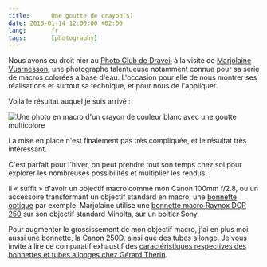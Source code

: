 ```yaml
---
title:      Une goutte de crayon(s)
date: 2015-01-14 12:00:00 +02:00
lang:       fr
tags:       [photography]
---
```


Nous avons eu droit hier au [Photo Club de Draveil](http://photoclubdraveil.fr/) à la visite de [Marjolaine Vuarnesson](https://500px.com/vuarnessonmarjolaine), une photographe talentueuse notamment connue pour sa série de macros colorées à base d'eau. L'occasion pour elle de nous montrer ses réalisations et surtout sa technique, et pour nous de l'appliquer.

Voilà le résultat auquel je suis arrivé :

![](Une-goutte-de-crayons.jpg "Une photo en macro d'un crayon de couleur blanc avec une goutte multicolore")

La mise en place n'est finalement pas très compliquée, et le résultat très intéressant.

C'est parfait pour l'hiver, on peut prendre tout son temps chez soi pour explorer les nombreuses possibilités et multiplier les rendus.

Il « suffit » d'avoir un objectif macro comme mon Canon 100mm f/2.8, ou un accessoire transformant un objectif standard en macro, une [bonnette optique](http://fr.wikipedia.org/wiki/Bonnette_(optique)) par exemple. Marjolaine utilise une [bonnette macro Raynox DCR 250](http://www.amazon.fr/Raynox-DCR-250-Bonnette-macro/dp/B000A1SZ2Y) sur son objectif standard Minolta, sur un boitier Sony.

Pour augmenter le grossissement de mon objectif macro, j'ai en plus moi aussi une bonnette, la Canon 250D, ainsi que des tubes allonge. Je vous invite à lire ce comparatif exhaustif des [caractéristiques respectives des bonnettes et tubes allonges chez Gérard Therin](http://www.naturepixel.com/bonnette_canon_250d_tube_allonge_kenko_life_size_converter_essai_comparatif_5d.htm).
